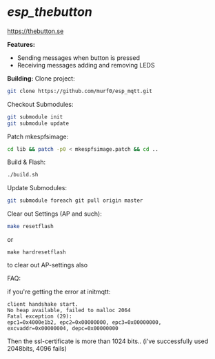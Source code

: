 ***esp_thebutton***
==========
https://thebutton.se

**Features:**
* Sending messages when button is pressed
* Receiving messages adding and removing LEDS 

**Building:**
Clone project: 
```bash
git clone https://github.com/murf0/esp_mqtt.git
```
Checkout Submodules:
```bash
git submodule init
git submodule update
```

Patch mkespfsimage:
```bash
cd lib && patch -p0 < mkespfsimage.patch && cd ..
```

Build & Flash:
```bash
./build.sh
```

Update Submodules:
```bash
git submodule foreach git pull origin master
```


Clear out Settings (AP and such):
```bash
make resetflash
```
or
```
make hardresetflash
```
to clear out AP-settings also


FAQ:

if you're getting the error at initmqtt: 
```
client handshake start.
No heap available, failed to malloc 2064
Fatal exception (29):
epc1=0x4000e1b2, epc2=0x00000000, epc3=0x00000000, excvaddr=0x00000004, depc=0x00000000
```
Then the ssl-certificate is more than 1024 bits..
(i've successfully used 2048bits, 4096 fails)
